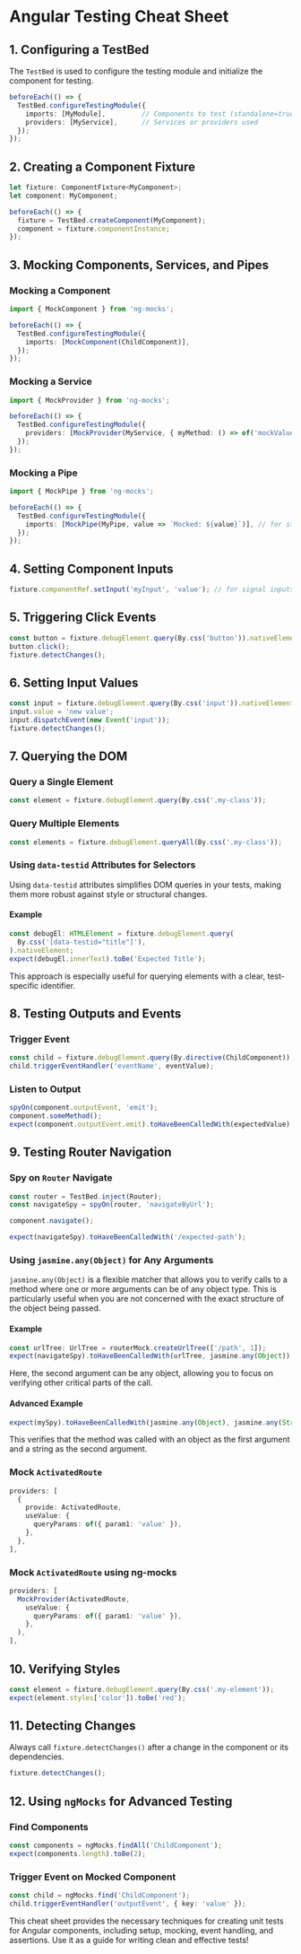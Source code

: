 # Angular Testing Cheat Sheet

## 1. Configuring a TestBed
The `TestBed` is used to configure the testing module and initialize the component for testing.
```typescript
beforeEach(() => {
  TestBed.configureTestingModule({
    imports: [MyModule],         // Components to test (standalone=true), 
    providers: [MyService],      // Services or providers used
  });
});
```

## 2. Creating a Component Fixture
```typescript
let fixture: ComponentFixture<MyComponent>;
let component: MyComponent;

beforeEach(() => {
  fixture = TestBed.createComponent(MyComponent);
  component = fixture.componentInstance;
});
```

## 3. Mocking Components, Services, and Pipes
### Mocking a Component
```typescript
import { MockComponent } from 'ng-mocks';

beforeEach(() => {
  TestBed.configureTestingModule({
    imports: [MockComponent(ChildComponent)],
  });
});
```

### Mocking a Service
```typescript
import { MockProvider } from 'ng-mocks';

beforeEach(() => {
  TestBed.configureTestingModule({
    providers: [MockProvider(MyService, { myMethod: () => of('mockValue') })],
  });
});
```

### Mocking a Pipe
```typescript
import { MockPipe } from 'ng-mocks';

beforeEach(() => {
  TestBed.configureTestingModule({
    imports: [MockPipe(MyPipe, value => `Mocked: ${value}`)], // for standalone pipes
  });
});
```

## 4. Setting Component Inputs
```typescript
fixture.componentRef.setInput('myInput', 'value'); // for signal inputs
```

## 5. Triggering Click Events
```typescript
const button = fixture.debugElement.query(By.css('button')).nativeElement;
button.click();
fixture.detectChanges();
```

## 6. Setting Input Values
```typescript
const input = fixture.debugElement.query(By.css('input')).nativeElement;
input.value = 'new value';
input.dispatchEvent(new Event('input'));
fixture.detectChanges();
```

## 7. Querying the DOM
### Query a Single Element
```typescript
const element = fixture.debugElement.query(By.css('.my-class'));
```

### Query Multiple Elements
```typescript
const elements = fixture.debugElement.queryAll(By.css('.my-class'));
```

### Using `data-testid` Attributes for Selectors
Using `data-testid` attributes simplifies DOM queries in your tests, making them more robust against style or structural changes.

#### Example
```typescript
const debugEl: HTMLElement = fixture.debugElement.query(
  By.css('[data-testid="title"]'),
).nativeElement;
expect(debugEl.innerText).toBe('Expected Title');
```

This approach is especially useful for querying elements with a clear, test-specific identifier.

## 8. Testing Outputs and Events
### Trigger Event
```typescript
const child = fixture.debugElement.query(By.directive(ChildComponent));
child.triggerEventHandler('eventName', eventValue);
```

### Listen to Output
```typescript
spyOn(component.outputEvent, 'emit');
component.someMethod();
expect(component.outputEvent.emit).toHaveBeenCalledWith(expectedValue);
```

## 9. Testing Router Navigation
### Spy on `Router` Navigate
```typescript
const router = TestBed.inject(Router);
const navigateSpy = spyOn(router, 'navigateByUrl');

component.navigate();

expect(navigateSpy).toHaveBeenCalledWith('/expected-path');
```

### Using `jasmine.any(Object)` for Any Arguments
`jasmine.any(Object)` is a flexible matcher that allows you to verify calls to a method where one or more arguments can be of any object type. This is particularly useful when you are not concerned with the exact structure of the object being passed.

#### Example
```typescript
const urlTree: UrlTree = routerMock.createUrlTree(['/path', 1]);
expect(navigateSpy).toHaveBeenCalledWith(urlTree, jasmine.any(Object));
```

Here, the second argument can be any object, allowing you to focus on verifying other critical parts of the call.

#### Advanced Example
```typescript
expect(mySpy).toHaveBeenCalledWith(jasmine.any(Object), jasmine.any(String));
```
This verifies that the method was called with an object as the first argument and a string as the second argument.

### Mock `ActivatedRoute`
```typescript
providers: [
  {
    provide: ActivatedRoute,
    useValue: {
      queryParams: of({ param1: 'value' }),
    },
  },
],
```

### Mock `ActivatedRoute` using ng-mocks
```typescript
providers: [
  MockProvider(ActivatedRoute,
    useValue: {
      queryParams: of({ param1: 'value' }),
    },
  ),
],
```


## 10. Verifying Styles
```typescript
const element = fixture.debugElement.query(By.css('.my-element'));
expect(element.styles['color']).toBe('red');
```

## 11. Detecting Changes
Always call `fixture.detectChanges()` after a change in the component or its dependencies.
```typescript
fixture.detectChanges();
```

## 12. Using `ngMocks` for Advanced Testing
### Find Components
```typescript
const components = ngMocks.findAll('ChildComponent');
expect(components.length).toBe(2);
```

### Trigger Event on Mocked Component
```typescript
const child = ngMocks.find('ChildComponent');
child.triggerEventHandler('outputEvent', { key: 'value' });
```

This cheat sheet provides the necessary techniques for creating unit tests for Angular components, including setup, mocking, event handling, and assertions. Use it as a guide for writing clean and effective tests!

